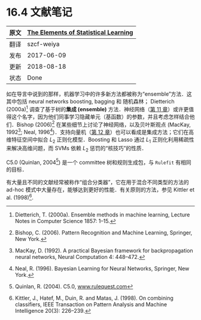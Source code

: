 # 16.4 文献笔记

| 原文   | [The Elements of Statistical Learning](https://web.stanford.edu/~hastie/ElemStatLearn/printings/ESLII_print12.pdf) |
| ---- | ---------------------------------------- |
| 翻译   | szcf-weiya                               |
| 发布 | 2017-06-09 |
|更新|2018-08-18|
|状态|Done|

如在导言中说到的那样，机器学习中的许多新方法都被称为“ensemble”方法．这其中包括 neural networks boosting, bagging 和 随机森林； Dietterich (2000a)[^1] 调查了基于树的**集成 (ensemble)** 方法．神经网络（[第 11 章](../11-Neural-Networks/11.1-Introduction/index.html)）或许更值得这个名字，因为他们同事学习隐藏单元（基函数）的参数，并且考虑怎样结合他们．Bishop (2006)[^2] 在某些细节上讨论了神经网络，以及贝叶斯观点 (MacKay, 1992[^3]; Neal, 1996[^4])．支持向量机（[第 12 章](../12-Support-Vector-Machines-and-Flexible-Discriminants/12.1-Introduction/index.html)）也可以看成是集成方法；它们在高维特征空间中拟合 $L_2$ 正则化模型．Boosting 和 Lasso 通过 $L_1$ 正则化利用稀疏性来解决高维问题，而 SVMs 依赖 $L_2$ 惩罚的“核技巧”的性质．

C5.0 (Quinlan, 2004[^5]) 是一个 committee 树和规则生成包，与 `Rulefit` 有相同的目标．

有大量且不同的文献经常被称作“组合分类器”，它在用于混合不同类型的方法的 ad-hoc 模式中大量存在，能够达到更好的性能．有关原则的方法，参见 Kittler et al. (1998)[^6].

[^1]: Dietterich, T. (2000a). Ensemble methods in machine learning, Lecture Notes in Computer Science 1857: 1–15.
[^2]: Bishop, C. (2006). Pattern Recognition and Machine Learning, Springer, New York.
[^3]: MacKay, D. (1992). A practical Bayesian framework for backpropagation neural networks, Neural Computation 4: 448–472.
[^4]: Neal, R. (1996). Bayesian Learning for Neural Networks, Springer, New York.
[^5]: Quinlan, R. (2004). C5.0, www.rulequest.com
[^6]: Kittler, J., Hatef, M., Duin, R. and Matas, J. (1998). On combining classifiers, IEEE Transaction on Pattern Analysis and Machine Intelligence 20(3): 226–239.